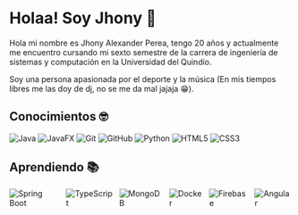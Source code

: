 <div>
  <h1>Holaa! Soy Jhony 👋</h1>
</div>
<div>
  <p>Hola mi nombre es Jhony Alexander Perea, tengo 20 años y actualmente me encuentro cursando mi sexto semestre de 
  la carrera de ingeniería de sistemas y computación en la Universidad del Quindío.</p>
  <p>Soy una persona apasionada por el deporte y
  la música (En mis tiempos libres me las doy de dj, no se me da mal jajaja 😁).</p>
</div>

<div>
  <h2>Conocimientos 🤓</h2>
  <p>
    <img src="https://img.shields.io/badge/Java-%23f89820.svg?style=for-the-badge&logo=java&logoColor=white" alt="Java"/>
    <img src="https://img.shields.io/badge/JavaFX-%23007396.svg?style=for-the-badge&logo=java&logoColor=white" alt="JavaFX"/>
    <img src="https://img.shields.io/badge/Git-%23F05033.svg?style=for-the-badge&logo=git&logoColor=white" alt="Git"/>
    <img src="https://img.shields.io/badge/GitHub-%23181717.svg?style=for-the-badge&logo=github&logoColor=white" alt="GitHub"/>
    <img src="https://img.shields.io/badge/Python-%233776AB.svg?style=for-the-badge&logo=python&logoColor=white" alt="Python"/>
    <img src="https://img.shields.io/badge/HTML5-%23E34F26.svg?style=for-the-badge&logo=html5&logoColor=white" alt="HTML5"/>
    <img src="https://img.shields.io/badge/CSS3-%231572B6.svg?style=for-the-badge&logo=css3&logoColor=white" alt="CSS3"/>
  </p>
</div>

<div>
  <h2>Aprendiendo 📚</h2>
  <p style="display: flex; gap: 10px; animation: rotate 5s infinite;">
    <img src="https://img.shields.io/badge/Spring%20Boot-%236DB33F.svg?style=for-the-badge&logo=springboot&logoColor=white" alt="Spring Boot"/>
    <img src="https://img.shields.io/badge/TypeScript-%23007ACC.svg?style=for-the-badge&logo=typescript&logoColor=white" alt="TypeScript"/>
    <img src="https://img.shields.io/badge/MongoDB-%2347A248.svg?style=for-the-badge&logo=mongodb&logoColor=white" alt="MongoDB"/>
    <img src="https://img.shields.io/badge/Docker-%232496ED.svg?style=for-the-badge&logo=docker&logoColor=white" alt="Docker"/>
    <img src="https://img.shields.io/badge/Firebase-%23FFCA28.svg?style=for-the-badge&logo=firebase&logoColor=black" alt="Firebase"/>
    <img src="https://img.shields.io/badge/Angular-DD0031.svg?style=for-the-badge&logo=angular&logoColor=white" alt="Angular"/>
  </p>
</div>
<style>

